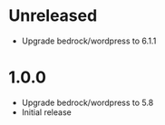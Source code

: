 # Unreleased

* Upgrade bedrock/wordpress to 6.1.1

# 1.0.0

* Upgrade bedrock/wordpress to 5.8
* Initial release
